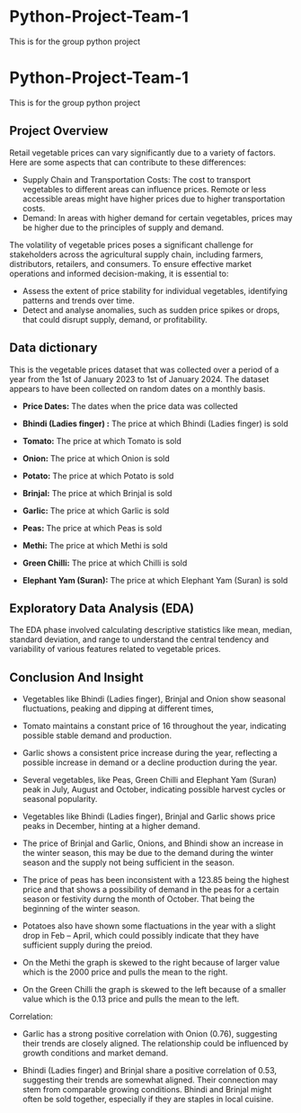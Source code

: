 # Python-Project-Team-1
This is for the group python project
# Python-Project-Team-1
This is for the group python project
## Project Overview
Retail vegetable prices can vary significantly due to a variety of factors. Here are some aspects that can contribute to these differences:
- Supply Chain and Transportation Costs: The cost to transport vegetables to different areas can influence prices. Remote or less accessible areas might have higher prices due to higher transportation costs.
- Demand: In areas with higher demand for certain vegetables, prices may be higher due to the principles of supply and demand.

The volatility of vegetable prices poses a significant challenge for stakeholders across the agricultural supply chain, including farmers, distributors, retailers, and consumers. To ensure effective market operations and informed decision-making, it is essential to:
- Assess the extent of price stability for individual vegetables, identifying patterns and trends over time.
- Detect and analyse anomalies, such as sudden price spikes or drops, that could disrupt supply, demand, or profitability.

## Data dictionary
This is the vegetable prices dataset that was collected over a period of a year from the 1st of January 2023 to 1st of January 2024. The dataset appears to have been collected on random dates on a monthly basis.

- **Price Dates:** The dates when the price data was collected

- **Bhindi (Ladies finger) :** The price at which Bhindi (Ladies finger) is sold 

- **Tomato:** The price at which Tomato is sold 

- **Onion:** The price at which Onion is sold 

- **Potato:** The price at which Potato is sold 

- **Brinjal:** The price at which Brinjal is sold 

- **Garlic:** The price at which Garlic is sold 

- **Peas:** The price at which Peas is sold 

- **Methi:** The price at which Methi is sold 

- **Green Chilli:** The price at which Chilli is sold  

- **Elephant Yam (Suran):** The price at which Elephant Yam (Suran) is sold

## Exploratory Data Analysis (EDA)
The EDA phase involved calculating descriptive statistics like mean, median, standard deviation, and range to understand the central tendency and variability of various features related to vegetable prices.

## Conclusion And Insight
- Vegetables like Bhindi (Ladies finger), Brinjal and Onion show seasonal fluctuations, peaking and dipping at different times,

- Tomato maintains a constant price of 16 throughout the year, indicating possible stable demand and production.

- Garlic shows a consistent price increase during the year, reflecting a possible increase in demand or a decline production during the year.

- Several vegetables, like Peas, Green Chilli and Elephant Yam (Suran) peak in July, August and October, indicating possible harvest cycles or seasonal popularity.

- Vegetables like Bhindi (Ladies finger), Brinjal and Garlic shows price peaks in December, hinting at a higher demand.

- The price of Brinjal and Garlic, Onions, and Bhindi show an increase in the winter season, this may be due to the demand during the winter season and the supply not being sufficient in the season.

- The price of peas has been inconsistent with a 123.85 being the highest price and that shows a possibility of demand in the peas for a certain season or festivity durng the month of October. That being the beginning of the winter season.

- Potatoes also have shown some flactuations in the year with a slight drop in Feb – April, which could possibly indicate that they have sufficient supply during the preiod. 

- On the Methi the graph is skewed to the right because of larger value which is the 2000 price and pulls the mean to the right.

- On the Green Chilli the graph is skewed to the left because of a smaller value which is the 0.13 price and pulls the mean to the left.

Correlation:

- Garlic has a strong positive correlation with Onion (0.76), suggesting their trends are closely aligned. The relationship could be influenced by growth conditions and market demand.

- Bhindi (Ladies finger) and Brinjal share a positive correlation of 0.53, suggesting their trends are somewhat aligned. Their connection may stem from comparable growing conditions. Bhindi and Brinjal might often be sold together, especially if they are staples in local cuisine.
